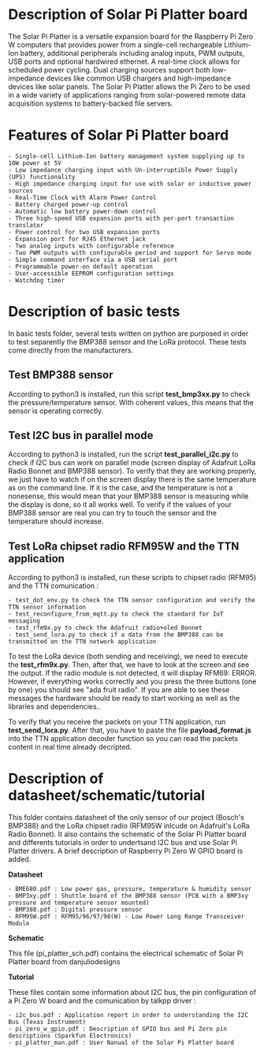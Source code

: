 # Description of Solar Pi Platter board
The Solar Pi Platter is a versatile expansion board for the Raspberry Pi Zero W computers that provides power from a single-cell rechargeable Lithium-Ion battery, additional peripherals including analog inputs, PWM outputs, USB ports and optional hardwired ethernet. A real-time clock allows for scheduled power cycling. Dual charging sources support both low-impedance devices like common USB chargers and high-impedance devices like solar panels. The Solar Pi Platter allows the Pi Zero to be used in a wide variety of applications ranging from solar-powered remote data acquisition systems to battery-backed file servers.

# Features of Solar Pi Platter board

    - Single-cell Lithium-Ion battery management system supplying up to 10W power at 5V
    - Low impedance charging input with Un-interruptible Power Supply (UPS) functionality
    - High impedance charging input for use with solar or inductive power sources
    - Real-Time Clock with Alarm Power Control
    - Battery charged power-up control
    - Automatic low battery power-down control
    - Three high-speed USB expansion ports with per-port transaction translator
    - Power control for two USB expansion ports
    - Expansion port for RJ45 Ethernet jack
    - Two analog inputs with configurable reference
    - Two PWM outputs with configurable period and support for Servo mode
    - Simple command interface via a USB serial port
    - Programmable power-on default operation
    - User-accessible EEPROM configuration settings
    - Watchdog timer

# Description of basic tests
In basic tests folder, several tests written on python are purposed in order to test separently the  BMP388 sensor and the LoRa protocol. These tests come directly from the manufacturers.

## Test BMP388 sensor
According to python3 is installed, run this script **test_bmp3xx.py** to check the pressure/temperature sensor. With coherent values, this means that the sensor is operating correctly.

## Test I2C bus in parallel mode
According to python3 is installed, run the script **test_parallel_i2c.py** to check if I2C bus can work on parallel mode (screen display of Adafruit LoRa Radio Bonnet and BMP388 sensor). To verify that they are working properly, we just have to watch if on the screen display there is the same temperature as on the command line. If it is the case, and the temperature is not a nonesense, this would mean that your BMP388 sensor is measuring while the display is done, so it all works well. To verify if the values of your BMP388 sensor are real you can try to touch the sensor and the temperature should increase.

## Test LoRa chipset radio RFM95W and the TTN application
According to python3 is installed, run these scripts to chipset radio (RFM95) and the TTN comunication :
    
    - test_dot_env.py to check the TTN sensor configuration and verify the TTN sensor information
    - test_reconfigure_from_mqtt.py to check the standard for IoT messaging
    - test_rfm9x.py to check the Adafruit radio+oled Bonnet
    - test_send_lora.py to check if a data from the BMP388 can be transmitted on the TTN network application

To test the LoRa device (both sending and receiving), we need to execute the **test_rfm9x.py**. Then, after that, we have to look at the screen and see the output. If the radio module is not detected, it will display RFM69: ERROR. However, if everything works correctly and you press the three buttons (one by one) you should see "ada fruit radio". If you are able to see these messages the hardware should be ready to start working as well as the libraries and dependencies..

To verify that you receive the packets on your TTN application, run **test_send_lora.py**. After that, you have to paste the file **payload_format.js** into the TTN application decoder function so you can read the packets content in real time already decripted.

# Description of datasheet/schematic/tutorial
This folder contains datasheet of the only sensor of our project (Bosch's BMP388) and the LoRa chipset radio (RFM95W inlcude on Adafruit's LoRa Radio Bonnet).
It also contains the schematic of the Solar Pi Platter board and differents tutorials in order to undertsand I2C bus and use Solar Pi Platter drivers. A brief description of Raspberry Pi Zero W  GPIO board is added.

**Datasheet**

    - BME680.pdf : Low power gas, pressure, temperature & humidity sensor
    - BMP3xy.pdf : Shuttle board of the BMP388 sensor (PCB with a BMP3xy pressure and temperature sensor mounted)
    - BMP388.pdf : Digital pressure sensor
    - RFM95W.pdf : RFM95/96/97/98(W) - Low Power Long Range Transceiver Module

**Schematic**

This file (pi_platter_sch.pdf) contains the electrical schematic of Solar Pi Platter board from danjuliodesigns

**Tutorial**

These files contain some information about I2C bus, the pin configuration of a Pi Zero W board and the comunication by talkpp driver :

    - i2c_bus.pdf : Application report in order to understanding the I2C Bus (Texas Instrument)
    - pi_zero_w_gpio.pdf : Description of GPIO bus and Pi Zero pin descriptions (Sparkfun Electronics)
    - pi_platter_man.pdf : User Nanual of the Solar Pi Platter board